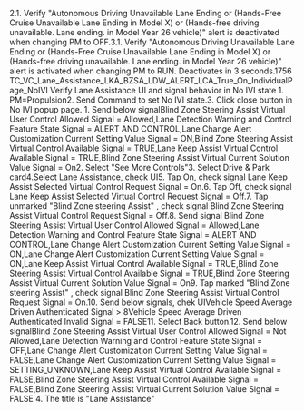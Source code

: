 2.1. Verify "Autonomous Driving Unavailable Lane Ending or (Hands-Free Cruise Unavailable Lane Ending in Model X) or (Hands-free driving unavailable. Lane ending. in Model Year 26 vehicle)" alert is deactivated when changing PM to OFF.3.1. Verify "Autonomous Driving Unavailable Lane Ending or (Hands-Free Cruise Unavailable Lane Ending in Model X) or (Hands-free driving unavailable. Lane ending. in Model Year 26 vehicle)" alert is activated when changing PM to RUN. Deactivates in 3 seconds.1756 TC_VC_Lane_Assistance_LKA_BZSA_LDW_ALERT_LCA_True_On_IndividualPage_NoIVI Verify Lane Assistance UI and signal behavior in No IVI state 1. PM=Propulsion2. Send Command to set No IVI state.3. Click close button in No IVI popup page. 1. Send below signalBlind Zone Steering Assist Virtual User Control Allowed Signal = Allowed,Lane Detection Warning and Control Feature State Signal = ALERT AND CONTROL,Lane Change Alert Customization Current Setting Value Signal = ON,Blind Zone Steering Assist Virtual Control Available Signal = TRUE,Lane Keep Assist Virtual Control Available Signal = TRUE,Blind Zone Steering Assist Virtual Current Solution Value Signal = On2. Select "See More Controls"3. Select Drive & Park card4.Select Lane Assistance, check UI5. Tap On, check signal Lane Keep Assist Selected Virtual Control Request Signal = On.6. Tap Off, check signal Lane Keep Assist Selected Virtual Control Request Signal = Off.7. Tap unmarked "Blind Zone steering Assist" , check signal Blind Zone Steering Assist Virtual Control Request Signal = Off.8. Send signal Blind Zone Steering Assist Virtual User Control Allowed Signal = Allowed,Lane Detection Warning and Control Feature State Signal = ALERT AND CONTROL,Lane Change Alert Customization Current Setting Value Signal = ON,Lane Change Alert Customization Current Setting Value Signal = ON,Lane Keep Assist Virtual Control Available Signal = TRUE,Blind Zone Steering Assist Virtual Control Available Signal = TRUE,Blind Zone Steering Assist Virtual Current Solution Value Signal = On9. Tap marked "Blind Zone steering Assist" , check signal Blind Zone Steering Assist Virtual Control Request Signal = On.10. Send below signals, chek UIVehicle Speed Average Driven Authenticated Signal > 8Vehicle Speed Average Driven Authenticated Invalid Signal = FALSE11. Select Back button.12. Send below signalBlind Zone Steering Assist Virtual User Control Allowed Signal = Not Allowed,Lane Detection Warning and Control Feature State Signal = OFF,Lane Change Alert Customization Current Setting Value Signal = FALSE,Lane Change Alert Customization Current Setting Value Signal = SETTING_UNKNOWN,Lane Keep Assist Virtual Control Available Signal = FALSE,Blind Zone Steering Assist Virtual Control Available Signal = FALSE,Blind Zone Steering Assist Virtual Current Solution Value Signal = FALSE 4. The title is "Lane Assistance"